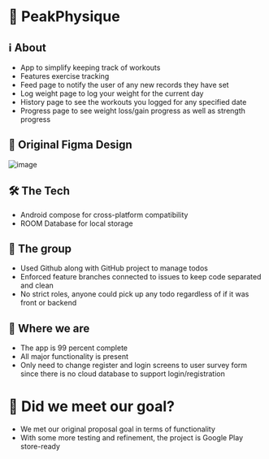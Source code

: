 # 💪 PeakPhysique
## ℹ️ About
- App to simplify keeping track of workouts
- Features exercise tracking
- Feed page to notify the user of any new records they have set
- Log weight page to log your weight for the current day
- History page to see the workouts you logged for any specified date
- Progress page to see weight loss/gain progress as well as strength progress

## 🎨 Original Figma Design
![image](https://github.com/user-attachments/assets/e854ad29-b49c-49c9-a71c-748be6640d8d)


## 🛠️ The Tech
- Android compose for cross-platform compatibility
- ROOM Database for local storage

## 👥 The group
- Used Github along with GitHub project to manage todos
- Enforced feature branches connected to issues to keep code separated and clean
- No strict roles, anyone could pick up any todo regardless of if it was front or backend

## 📍 Where we are 
- The app is 99 percent complete
- All major functionality is present
- Only need to change register and login screens to user survey form since there is no cloud database to support login/registration

# 🎯 Did we meet our goal?
- We met our original proposal goal in terms of functionality
- With some more testing and refinement, the project is Google Play store-ready
